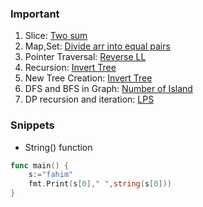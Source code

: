 ### Important
1. Slice: [Two sum](https://leetcode.com/problems/two-sum/)
2. Map,Set: [Divide arr into equal pairs](https://leetcode.com/problems/divide-array-into-equal-pairs/)
3. Pointer Traversal: [Reverse LL](https://leetcode.com/problems/reverse-linked-list/)
4. Recursion: [Invert Tree](https://leetcode.com/problems/invert-binary-tree/submissions/1578215026/)
5. New Tree Creation: [Invert Tree](https://leetcode.com/problems/invert-binary-tree/submissions/1578313766/)
6. DFS and BFS in Graph: [Number of Island](https://leetcode.com/problems/number-of-islands/)
7. DP recursion and iteration: [LPS](https://leetcode.com/problems/longest-palindromic-substring/)

### Snippets
* String() function
```go
func main() {
	s:="fahim"
	fmt.Print(s[0]," ",string(s[0]))
}
```
